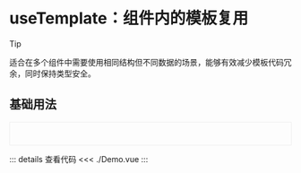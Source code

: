 # useTemplate：组件内的模板复用

> [!TIP]
> 适合在多个组件中需要使用相同结构但不同数据的场景，能够有效减少模板代码冗余，同时保持类型安全。

<script setup>
import Demo from './Demo.vue'

</script>

## 基础用法

<div style="border: 1px solid #eee; padding: 20px"><Demo></Demo></div>

::: details 查看代码
<<< ./Demo.vue
:::